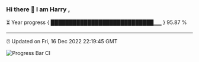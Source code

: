 ### Hi there 👋 I am Harry , 

⏳ Year progress { ████████████████████████████▁▁ } 95.87 %

---

⏰ Updated on Fri, 16 Dec 2022 22:19:45 GMT

![Progress Bar CI](https://github.com/duykhang68/duykhang68/workflows/Progress%20Bar%20CI/badge.svg)
